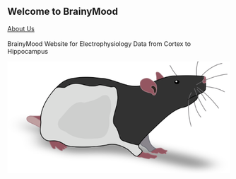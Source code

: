 ## Welcome to BrainyMood
[About Us](https://kaylav.github.io/brainymood/about/people) <br><br>
BrainyMood Website for Electrophysiology Data from Cortex to Hippocampus

![Long Evans](/images/long-evans-1b.png)
